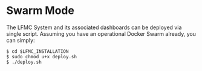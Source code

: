 # Swarm Mode

The LFMC System and its associated dashboards can be deployed via single script. Assuming you have an operational Docker Swarm already, you can simply:

	$ cd $LFMC_INSTALLATION
	$ sudo chmod u+x deploy.sh
	$ ./deploy.sh